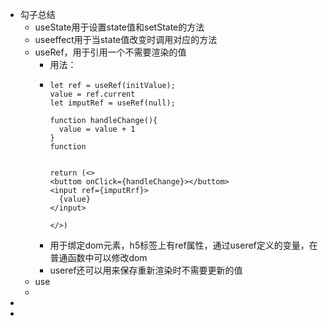 - 勾子总结
	- useState用于设置state值和setState的方法
	- useeffect用于当state值改变时调用对应的方法
	- useRef，用于引用一个不需要渲染的值
		- 用法：
		- ```
		  let ref = useRef(initValue);
		  value = ref.current
		  let imputRef = useRef(null);
		  
		  function handleChange(){
		  	value = value + 1
		  }
		  function 
		  
		  
		  return (<>
		  <buttom onClick={handleChange}></buttom>
		  <input ref={imputRrf}>
		  	{value}
		  </input>
		  
		  </>)
		  ```
		- 用于绑定dom元素，h5标签上有ref属性，通过useref定义的变量，在普通函数中可以修改dom
		- useref还可以用来保存重新渲染时不需要更新的值
	- use
	-
-
-